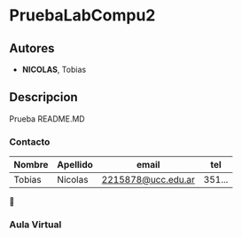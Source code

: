 
# PruebaLabCompu2

## Autores
- **NICOLAS**, Tobias

## Descripcion
Prueba README.MD

### Contacto
| Nombre | Apellido | email              | tel    |
|--------|----------|--------------------|--------|
| Tobias |  Nicolas | 2215878@ucc.edu.ar | 351... |

:rocket:

### Aula Virtual
[Aula Virtual]: (https://presencial.ucc.edu.ar/course/view.php?id=9253)